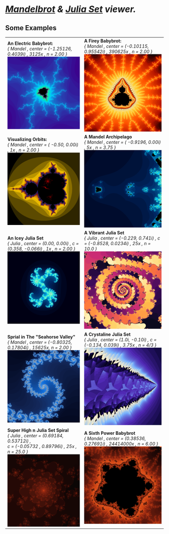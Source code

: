 <span>*[Mandelbrot](https://en.wikipedia.org/wiki/Mandelbrot_set) & [Julia Set](https://en.wikipedia.org/wiki/Julia_set) viewer.*</span>
=

## Some Examples

<table>
  <tr>
    <td>
			<strong>An Electric Babybrot:</strong></br>
			<em>{ Mandel , center = (-1.25126, 0.4039i) , 3125x , n = 2.00 }</em>
			<img src="Github/Electric%20Babybrot.png" width="400"/>
		</td>
    <td>
			<strong>A Firey Babybrot:</strong></br>
			<em>{ Mandel , center = (-0.10115, 0.95542i) , 390625x , n = 2.00 }</em>
			<img src="Github/Fire%20Babybrot.png" width="400"/>
		</td>
  </tr>
  <tr>
    <td>
			<strong>Visualizing Orbits:</strong></br>
			<em>{ Mandel , center = ( -0.50, 0.00i) , 1x , n = 2.00 }</em>
			<img src="Github/Orbits.png" width="400"/>
		</td>
    <td>
			<strong>A Mandel Archipelago</strong></br>
			<em>{ Mandel , center = ( -0.9196, 0.00i) , 5x , n = 3.75 }</em>
			<img src="Github/Some%20Odd%20Powered%20Mandelbrot%20Islands.png" width="400"/>
		</td> 
  </tr>
	<tr>
		<td>
			<strong>An Icey Julia Set</strong></br>
			<em>{ Julia , center = (0.00, 0.00i) , c = (0.358, -0.066i) , 1x , n = 2.00 }</em>
			<img src="Github/Icey%20Julia%20Set.png" width="400"/>
		</td>
		<td>
			<strong>A Vibrant Julia Set</strong></br>
			<em>{ Julia , center = (-0.229, 0.741i) , c = (-0.8528, 0.0234i) , 25x , n = 10.0 }</em>
			<img src="Github/Crazy%20Julia%20Set.png" width="400"/>
		</td>
	</tr>
	<tr>
		<td>
			<strong>Sprial in The "Seahorse Valley"</strong></br>
			<em>{ Mandel , center = (-0.80325, 0.17804i) , 15625x, n = 2.00 }</em>
			<img src="Github/Spiral%20Zoom%20In.png" width="400"/>
		</td>
		<td>
			<strong>A Crystaline Julia Set</strong></br>
			<em>{ Julia , center = (1.0i, -0.10i) , c = (-0.134, 0.039i) , 3.75x , n = 4/3 }</em>
			<img src="Github/Sub%202%20Power%20Julia%20Set.png" width="400"/>
		</td>
	</tr>
	<tr>
		<td>
			<strong>Super High n Julia Set Spiral</strong></br>
			<em>{ Julia , center = (0.69184, 0.53712i) , </br> c = (-0.05732 , 0.89796i) , 25x , n = 25.0 }</em>
			<img src="Github/25th%20Power%20Julia%20Spiral.png" width="400"/>
		</td>
		<td>
			<strong>A Sixth Power Babybrot</strong></br>
			<em>{ Mandel , center = (0.38536, 0.27691i) , 24414000x , n = 6.00 }</em>
			<img src="Github/Sixth%20Power%20Babybrot.png" width="400"/>
		</td>
	</tr>
</table>
